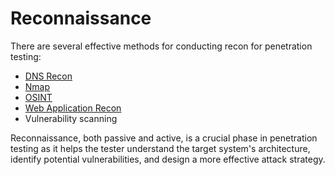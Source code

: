 # Reconnaissance

There are several effective methods for conducting recon for penetration testing:

* [DNS Recon](/reconnaissance/dns-recon.md)
* [Nmap](/reconnaissance/nmap.md)
* [OSINT](/reconnaissance/osint.md)
* [Web Application Recon](/reconnaissance/web-application-recon.md)
* Vulnerability scanning

Reconnaissance, both passive and active, is a crucial phase in penetration testing as it helps the tester understand the target system's architecture, identify potential vulnerabilities, and design a more effective attack strategy.
